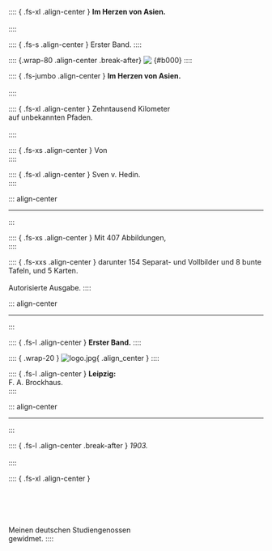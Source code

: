 
:::: { .fs-xl .align-center }
**Im Herzen von Asien.**<br /><br />
::::

:::: { .fs-s .align-center  }
Erster Band.
::::

:::: {.wrap-80 .align-center .break-after}
![&nbsp;](Im_Herzen_von_Asien_I_000.jpg ""){#b000}
::::

:::: { .fs-jumbo .align-center }
**Im Herzen von Asien.**<br /><br />
::::

:::: { .fs-xl .align-center }
Zehntausend Kilometer<br />
auf unbekannten Pfaden.<br /><br />
::::

:::: { .fs-xs .align-center }
Von<br />
::::

:::: { .fs-xl .align-center }
Sven v. Hedin.<br />
::::

::: align-center
****
:::

:::: { .fs-xs .align-center }
Mit 407 Abbildungen,<br />
::::

:::: { .fs-xxs .align-center }
darunter 154 Separat- und Vollbilder und 8 bunte Tafeln, und 5 Karten.<br /><br />
Autorisierte Ausgabe.
::::

::: align-center
****
:::

:::: { .fs-l .align-center }
**Erster Band.**
::::

:::: { .wrap-20 }
![](logo.jpg "logo.jpg"){ .align_center }
::::

:::: { .fs-l .align-center }
**Leipzig:**<br />
F. A. Brockhaus.<br />
::::

::: align-center
****
:::

:::: { .fs-l .align-center .break-after }
*1903.*<br /><br />
::::

:::: { .fs-xl .align-center }
<br /><br /><br /><br /><br /><br />Meinen deutschen Studiengenossen<br />
gewidmet.
::::
